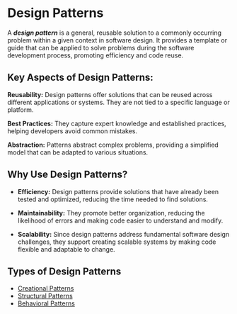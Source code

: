 # Design Patterns
A **_design pattern_** is a general, reusable solution to a commonly occurring problem within a given context in software design. It provides a template or guide that can be applied to solve problems during the software development process, promoting efficiency and code reuse.

## Key Aspects of Design Patterns:

**Reusability:** Design patterns offer solutions that can be reused across different applications or systems. They are not tied to a specific language or platform.

**Best Practices:** They capture expert knowledge and established practices, helping developers avoid common mistakes.

**Abstraction:** Patterns abstract complex problems, providing a simplified model that can be adapted to various situations.

## Why Use Design Patterns?

- **Efficiency:** Design patterns provide solutions that have already been tested and optimized, reducing the time needed to find solutions.


- **Maintainability:** They promote better organization, reducing the likelihood of errors and making code easier to understand and modify.


- **Scalability:** Since design patterns address fundamental software design challenges, they support creating scalable systems by making code flexible and adaptable to change.

## Types of Design Patterns
- [Creational Patterns](/docs/creational/creational.md)
- [Structural Patterns](/docs/structural/structural.md)
- [Behavioral Patterns](/docs/behavioral/behavioral.md)
